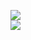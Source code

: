 [![](https://img.shields.io/badge/Made%20With-Github%20Spray-lightgrey.svg?style=for-the-badge&logo=github)](https://github.com/Annihil/github-spray#8567)  
[![](https://i.imgur.com/2DrTn0Z.gif)](https://github.com/Annihil/github-spray)